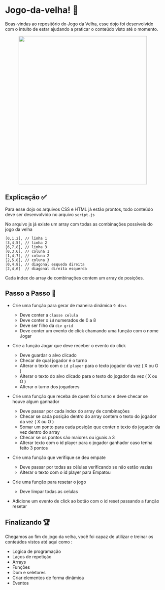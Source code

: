 # Jogo-da-velha! :older_woman:


Boas-vindas ao repositório do Jogo da Velha, esse dojo foi desenvolvido com o intuito de estar ajudando a praticar o conteúdo visto até o momento. 

<center><img src="https://media1.giphy.com/media/6sS1G3MoTdQG8ol0Jd/giphy.gif?cid=790b7611e8a601e2d915b04089fefaf71fbf5f37b842736a&rid=giphy.gif&ct=g" width="416" height="480" ></img></center>

## Explicação :white_check_mark:

Para esse dojo os arquivos CSS e HTML já estão prontos, todo conteúdo deve ser desenvolvido no arquivo `script.js`

No arquivo js já existe um array com todas as combinações possíveis do jogo da velha

    [0,1,2], // linha 1
    [3,4,5], // linha 2
    [6,7,8], // linha 3
    [0,3,6], // coluna 1
    [1,4,7], // coluna 2
    [2,5,8], // coluna 3
    [0,4,8], // diagonal esqueda direita
    [2,4,6]  // diagonal direita esquerda

Cada index do array de combinações contem um array de posições.

## Passo a Passo :runner:

 - Crie uma função para gerar de maneira dinâmica `9 divs`
	- Deve conter a `classe celula`
	- Deve conter o `id` numerados de 0 a 8
	- Deve ser filho da `div grid`
	- Deve conter um evento de click chamando uma função com o nome Jogar

-	Crie a função Jogar que deve receber o evento do click
	- Deve guardar o alvo clicado
	- Checar de qual jogador é o turno 
	- Alterar o texto com o `id player` para o texto jogador da vez ( X ou O )
	- Alterar o texto do alvo clicado para o texto do jogador da vez ( X ou O )
	-  Alterar o turno dos jogadores

- Crie uma função que receba de quem foi o turno e deve checar se houve algum ganhador
	- Deve passar por cada index do array de combinações
	- Checar se cada posição dentro do array contem o texto do jogador da vez ( X ou O )
	- Somar um ponto para cada posição que conter o texto do jogador da vez dentro do array
	- Checar se os pontos são maiores ou iguais a 3
	- Alterar texto com o id player para o jogador ganhador caso tenha feito 3 pontos

- Crie uma função que verifique se deu empate
	- Deve passar por todas as células verificando se não estão vazias
	- Alterar o texto com o id player para Empatou
-	Crie uma função para resetar o jogo
	- Deve limpar todas as celulas 

- Adicione um evento de click ao botão com o id reset passando a função resetar 

## Finalizando :trophy:
Chegamos ao fim do jogo da velha, você foi capaz de utilizar e treinar os conteúdos vistos até aqui como :
 - Logica de programação
 - Laços de repetição
 - Arrays
 - Funções 
 - Dom e seletores
 - Criar elementos de forma dinâmica 
 - Eventos

